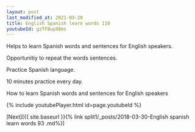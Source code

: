 ```yaml
---
layout: post
last_modified_at: 2021-03-29
title: English Spanish learn words 110 
youtubeId: gzTFBupX8ms
---
```

 
 
Helps to learn Spanish words and sentences for English speakers.

Opportunitiy to repeat the words sentences. 

Practice Spanish language. 
 
10 minutes practice every day. 
 
How to learn Spanish words and sentences for English speakers 
 
{% include youtubePlayer.html id=page.youtubeId %}
 
 
[Next]({{ site.baseurl }}{% link  split1/_posts/2018-03-30-English spanish learn words 93 .md%})
 
